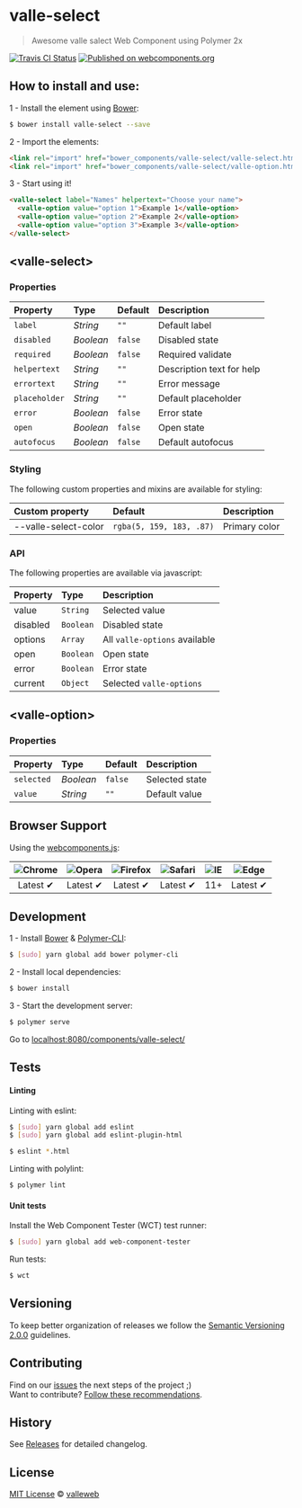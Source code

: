 # valle-select

> Awesome valle salect Web Component using Polymer 2x

[![Travis CI Status](https://travis-ci.org/valleweb/valle-select.svg?branch=master)](https://travis-ci.org/valleweb/valle-select)
[![Published on webcomponents.org](https://img.shields.io/badge/webcomponents.org-published-blue.svg)](https://www.webcomponents.org/element/valleweb/valle-select)

## How to install and use:

1 - Install the element using [Bower](http://bower.io/):

```sh
$ bower install valle-select --save
```

2 -  Import the elements:

```html
<link rel="import" href="bower_components/valle-select/valle-select.html">
<link rel="import" href="bower_components/valle-select/valle-option.html">
```

3 - Start using it!

```html
<valle-select label="Names" helpertext="Choose your name">
  <valle-option value="option 1">Example 1</valle-option>
  <valle-option value="option 2">Example 2</valle-option>
  <valle-option value="option 3">Example 3</valle-option>
</valle-select>
```

## &lt;valle-select&gt;

### Properties

Property      | Type        | Default   | Description
:---          |:---         |:---       |:---
`label`       | *String*    | `""`      | Default label
`disabled`    | *Boolean*   | `false`   | Disabled state
`required`    | *Boolean*   | `false`   | Required validate
`helpertext`  | *String*    | `""`      | Description text for help
`errortext`   | *String*    | `""`      | Error message
`placeholder` | *String*    | `""`      | Default placeholder
`error`       | *Boolean*   | `false`   | Error state
`open`        | *Boolean*   | `false`   | Open state
`autofocus`   | *Boolean*   | `false`   | Default autofocus

### Styling

The following custom properties and mixins are available for styling:

Custom property       | Default                  | Description
:---                  |:---                      |:---
--valle-select-color  | `rgba(5, 159, 183, .87)` | Primary color

### API

The following properties are available via javascript:

Property    | Type      | Description
:---        |:---       |:---
value       | `String`  | Selected value
disabled    | `Boolean` | Disabled state
options     | `Array`   | All `valle-options` available
open        | `Boolean` | Open state
error       | `Boolean` | Error state
current     | `Object`  | Selected `valle-options`

## &lt;valle-option&gt;

### Properties

Property   | Type        | Default   | Description
:---       |:---         |:---       |:---
`selected` | *Boolean*   | `false`   | Selected state
`value`    | *String*    | `""`      | Default value

## Browser Support

Using the [webcomponents.js](https://github.com/WebComponents/webcomponentsjs):

 ![Chrome](https://cdnjs.cloudflare.com/ajax/libs/browser-logos/39.2.2/chrome/chrome_48x48.png) | ![Opera](https://cdnjs.cloudflare.com/ajax/libs/browser-logos/39.2.2/opera/opera_48x48.png) | ![Firefox](https://cdnjs.cloudflare.com/ajax/libs/browser-logos/39.2.2/firefox/firefox_48x48.png) | ![Safari](https://cdnjs.cloudflare.com/ajax/libs/browser-logos/39.2.2/safari/safari_48x48.png) |![IE](https://cdnjs.cloudflare.com/ajax/libs/browser-logos/39.2.2/archive/internet-explorer_9-11/internet-explorer_9-11_48x48.png) |  ![Edge](https://cdnjs.cloudflare.com/ajax/libs/browser-logos/39.2.2/edge/edge_48x48.png) |
:---: | :---: | :---: | :---: | :---: | :---: |
Latest ✔ | Latest ✔ | Latest ✔ | Latest ✔ | 11+ | Latest ✔

## Development

1 - Install [Bower](http://bower.io/) & [Polymer-CLI](https://www.polymer-project.org/1.0/docs/tools/polymer-cli):

```sh
$ [sudo] yarn global add bower polymer-cli
```

2 - Install local dependencies:

```sh
$ bower install
```

3 - Start the development server:

```sh
$ polymer serve
```

Go to [localhost:8080/components/valle-select/](http://localhost:8080/components/valle-select/)


## Tests

#### Linting

Linting with eslint:

```sh
$ [sudo] yarn global add eslint
$ [sudo] yarn global add eslint-plugin-html

$ eslint *.html
```

Linting with polylint:

```sh
$ polymer lint
```

#### Unit tests

Install the Web Component Tester (WCT) test runner:

```sh
$ [sudo] yarn global add web-component-tester
```

Run tests:

```sh
$ wct
```

## Versioning

To keep better organization of releases we follow the [Semantic Versioning 2.0.0](http://semver.org/) guidelines.

## Contributing

Find on our [issues](https://github.com/valleweb/valle-select/issues/) the next steps of the project ;)
<br>
Want to contribute? [Follow these recommendations](https://github.com/valleweb/valle-select/blob/master/CONTRIBUTING.md).

## History

See [Releases](https://github.com/valleweb/valle-select/releases) for detailed changelog.

## License

[MIT License](https://github.com/valleweb/valle-select/blob/master/LICENSE.md) © [valleweb](https://github.com/orgs/valleweb/people)
